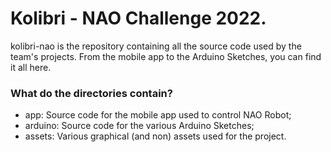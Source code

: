 # Kolibri - NAO Challenge 2022.
kolibri-nao is the repository containing all the source code used by the team's projects. From the mobile app to the Arduino Sketches, you can find it all here.

### What do the directories contain?

 - app: Source code for the mobile app used to control NAO Robot;
 - arduino: Source code for the various Arduino Sketches;
 - assets: Various graphical (and non) assets used for the project.
